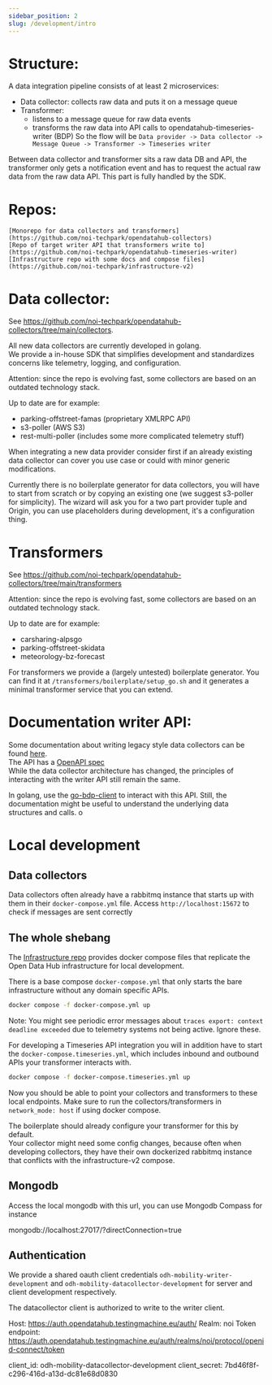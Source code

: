 ```yaml
---
sidebar_position: 2
slug: /development/intro
---
```

# Structure:
A data integration pipeline consists of at least 2 microservices:
- Data collector: collects raw data and puts it on a message queue
- Transformer: 
	- listens to a message queue for raw data events
	- transforms the raw data into API calls to opendatahub-timeseries-writer (BDP)
So the flow will be  `Data provider -> Data collector -> Message Queue -> Transformer -> Timeseries writer`

Between data collector and transformer sits a raw data DB and API, the transformer only gets a notification event and has to request the actual raw data from the raw data API. This part is fully handled by the SDK.
	
# Repos:
	[Monorepo for data collectors and transformers](https://github.com/noi-techpark/opendatahub-collectors)
	[Repo of target writer API that transformers write to](https://github.com/noi-techpark/opendatahub-timeseries-writer)
	[Infrastructure repo with some docs and compose files](https://github.com/noi-techpark/infrastructure-v2)

# Data collector:
See https://github.com/noi-techpark/opendatahub-collectors/tree/main/collectors.  

All new data collectors are currently developed in golang.  
We provide a in-house SDK that simplifies development and standardizes concerns like telemetry, logging, and configuration.  

Attention: since the repo is evolving fast, some collectors are based on an outdated technology stack.  

Up to date are for example:
- parking-offstreet-famas (proprietary XMLRPC API)
- s3-poller (AWS S3)
- rest-multi-poller (includes some more complicated telemetry stuff)

When integrating a new data provider consider first if an already existing data collector can cover you use case or could with minor generic modifications.

Currently there is no boilerplate generator for data collectors, you will have to start from scratch or by copying an existing one (we suggest s3-poller for simplicity).
The wizard will ask you for a two part provider tuple and Origin, you can use placeholders during development, it's a configuration thing.

# Transformers
See https://github.com/noi-techpark/opendatahub-collectors/tree/main/transformers

Attention: since the repo is evolving fast, some collectors are based on an outdated technology stack.  

Up to date are for example:
- carsharing-alpsgo
- parking-offstreet-skidata
- meteorology-bz-forecast

For transformers we provide a (largely untested) boilerplate generator.
You can find it at `/transformers/boilerplate/setup_go.sh` and it generates a minimal transformer service that you can extend.

# Documentation writer API:
Some documentation about writing legacy style data collectors can be found [here](https://github.com/noi-techpark/opendatahub-docs/wiki/Getting-started-with-a-new-Data-Collector-development).  
The API has a [OpenAPI spec](https://swagger.opendatahub.com/?url=https://raw.githubusercontent.com/noi-techpark/bdp-core/main/openapi3.yml)  
While the data collector architecture has changed, the principles of interacting with the writer API still remain the same.

In golang, use the [go-bdp-client](https://github.com/noi-techpark/go-bdp-client) to interact with this API.
Still, the documentation might be useful to understand the underlying data structures and calls.  o

# Local development
## Data collectors
Data collectors often already have a rabbitmq instance that starts up with them in their `docker-compose.yml` file. Access `http://localhost:15672` to check if messages are sent correctly
## The whole shebang
The [Infrastructure repo](https://github.com/noi-techpark/infrastructure-v2) provides docker compose files that replicate the Open Data Hub infrastructure for local development.

There is a base compose `docker-compose.yml` that only starts the bare infrastructure without any domain specific APIs.

```bash
docker compose -f docker-compose.yml up
```
Note: You might see periodic error messages about `traces export: context deadline exceeded` due to telemetry systems not being active. Ignore these.

For developing a Timeseries API integration you will in addition have to start the `docker-compose.timeseries.yml`, which includes inbound and outbound APIs your transformer interacts with.

```bash
docker compose -f docker-compose.timeseries.yml up
```

Now you should be able to point your collectors and transformers to these local endpoints. Make sure to run the collectors/transformers in `network_mode: host` if using docker compose.

The boilerplate should already configure your transformer for this by default.  
Your collector might need some config changes, because often when developing collectors, they have their own dockerized rabbitmq instance that conflicts with the infrastructure-v2 compose.

## Mongodb
Access the local mongodb with this url, you can use Mongodb Compass for instance

mongodb://localhost:27017/?directConnection=true

## Authentication
We provide a shared oauth client credentials `odh-mobility-writer-development` and `odh-mobility-datacollector-development` for server and client development respectively.

The datacollector client is authorized to write to the writer client.

Host: https://auth.opendatahub.testingmachine.eu/auth/
Realm: noi
Token endpoint: https://auth.opendatahub.testingmachine.eu/auth/realms/noi/protocol/openid-connect/token

client_id: odh-mobility-datacollector-development
client_secret: 7bd46f8f-c296-416d-a13d-dc81e68d0830



